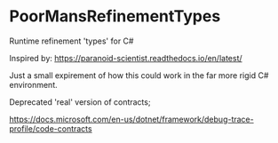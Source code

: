 # PoorMansRefinementTypes
Runtime refinement 'types' for C#

Inspired by: https://paranoid-scientist.readthedocs.io/en/latest/

Just a small expirement of how this could work in the far more rigid C# environment. 

Deprecated 'real' version of contracts; 

https://docs.microsoft.com/en-us/dotnet/framework/debug-trace-profile/code-contracts 
